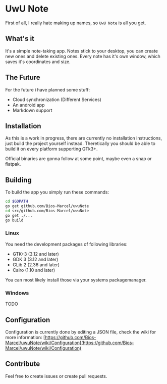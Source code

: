 # UwU Note

First of all, I really hate making up names, so `UwU Note` is all you get.

## What's it

It's a simple note-taking app. Notes stick to your desktop, you can create new ones and delete existing ones.
Every note has it's own window, which saves it's coordinates and size.

## The Future

For the future i have planned some stuff:

* Cloud synchronization (Different Services)
* An android app
* Markdown support

## Installation

As this is a work in progress, there are currently no installation instructions, just build the project yourself instead.
Theretically you should be able to build it on every platform supporting GTk3+.

Official binaries are gonna follow at some point, maybe even a snap or flatpak.

## Building

To build the app you simply run these commands:

```bash
cd $GOPATH
go get github.com/Bios-Marcel/uwuNote
cd src/github.com/Bios-Marcel/uwuNote
go get ./...
go build
```

### Linux

You need the development packages of following libraries:

* GTK+3 (3.12 and later)
* GDK 3 (3.12 and later)
* GLib 2 (2.36 and later)
* Cairo (1.10 and later)

You can most likely install those via your systems packagemanager.

### Windows

TODO

## Configuration

Configuration is currently done by editing a JSON file, check the wiki for more information:
[https://github.com/Bios-Marcel/uwuNote/wiki/Configuration](https://github.com/Bios-Marcel/uwuNote/wiki/Configuration)

## Contribute

Feel free to create issues or create pull requests.